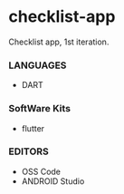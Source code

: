 # checklist-app
Checklist app, 1st iteration.

### LANGUAGES
- DART

### SoftWare Kits
- flutter

### EDITORS
- OSS Code
- ANDROID Studio
